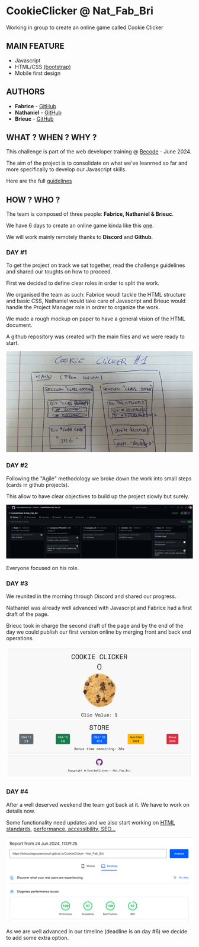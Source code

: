 # CookieClicker @ Nat_Fab_Bri
 
 Working in group to create an online game called Cookie Clicker

 ## MAIN FEATURE
 - Javascript
 - HTML/CSS [(bootstrap)](https://getbootstrap.com/docs/5.3/getting-started/introduction/)
 - Mobile first design

 ## AUTHORS

* **Fabrice** - [GitHub](https://github.com/fabricetchounkeu)
* **Nathaniel** - [GitHub](https://github.com/NateGithub9)
* **Brieuc** - [GitHub](https://github.com/brieucdegoussencourt)

 ## WHAT ? WHEN ? WHY ?

This challenge is part of the web developer training @ [Becode](https://becode.org/fr/) - June 2024.

The aim of the project is to consolidate on what we've leanrned so far and more specifically to develop our Javascript skills.

Here are the full [guidelines](https://github.com/brieucdegoussencourt/Swartz-9/blob/main/2.The-Hill/1.Javascript/cookieClicker.md)

## HOW ? WHO ?

The team is composed of three people: **Fabrice, Nathaniel & Brieuc**.

We have 6 days to create an online game kinda like this [one](https://orteil.dashnet.org/cookieclicker/).

We will work mainly remotely thanks to **Discord** and **Github**.

### DAY #1

To get the project on track we sat together, read the challenge guidelines and shared our toughts on how to proceed.

First we decided to define clear roles in order to split the work. 

We organised the team as such: Fabrice woudl tackle the HTML structure and basic CSS, Nathaniel would take care of Javascript and Brieuc would handle the Project Manager role in ordrer to organize the work.

We made a rough mockup on paper to have a general vision of the HTML document.

A github repository was created with the main files and we were ready to start.

![screenshot#1](/screenshots/mockup2.jpg)


### DAY #2

Following the "Agile" methodology we broke down the work into small steps (cards in github projects). 

This allow to have clear objectives to build up the project slowly but surely.

![screenshot#1](/screenshots/github_project.png)

Everyone focused on his role.

### DAY #3

We reunited in the morning through Discord and shared our progress. 

Nathaniel was already well advanced with Javascript and Fabrice had a first draft of the page.

Brieuc took in charge the second draft of the page and by the end of the day we could publish our first version online by merging front and back end operations.

![screenshot#2](/screenshots/site.png)



### DAY #4

After a well deserved weekend the team got back at it. We have to work on details now.

Some functionality need updates and we also start working on [HTML standards](https://validator.w3.org/), [performance, accessibility, SEO...](https://pagespeed.web.dev/analysis/https-brieucdegoussencourt-github-io-CookieClicker---Nat_Fab_Bri/56jpo2ctct?form_factor=desktop)

![screenshot#3](/screenshots/performance.png)

As we are well advanced in our timeline (deadline is on day #6) we decide to add some extra option.
